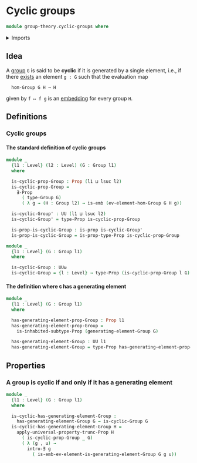 # Cyclic groups

```agda
module group-theory.cyclic-groups where
```

<details><summary>Imports</summary>

```agda
open import foundation.dependent-pair-types
open import foundation.embeddings
open import foundation.existential-quantification
open import foundation.inhabited-subtypes
open import foundation.propositional-truncations
open import foundation.propositions
open import foundation.universe-levels

open import group-theory.free-groups-with-one-generator
open import group-theory.full-subgroups
open import group-theory.generating-elements-groups
open import group-theory.groups
open import group-theory.homomorphisms-groups
open import group-theory.subgroups-generated-by-elements-groups
```

</details>

## Idea

A [group](group-theory.groups.md) `G` is said to be **cyclic** if it is
generated by a single element, i.e., if there
[exists](foundation.existential-quantification.md) an element `g : G` such that
the evaluation map

```text
  hom-Group G H → H
```

given by `f ↦ f g` is an [embedding](foundation.embeddings.md) for every group
`H`.

## Definitions

### Cyclic groups

#### The standard definition of cyclic groups

```agda
module _
  {l1 : Level} (l2 : Level) (G : Group l1)
  where

  is-cyclic-prop-Group : Prop (l1 ⊔ lsuc l2)
  is-cyclic-prop-Group =
    ∃-Prop
      ( type-Group G)
      ( λ g → (H : Group l2) → is-emb (ev-element-hom-Group G H g))

  is-cyclic-Group' : UU (l1 ⊔ lsuc l2)
  is-cyclic-Group' = type-Prop is-cyclic-prop-Group

  is-prop-is-cyclic-Group : is-prop is-cyclic-Group'
  is-prop-is-cyclic-Group = is-prop-type-Prop is-cyclic-prop-Group

module _
  {l1 : Level} (G : Group l1)
  where

  is-cyclic-Group : UUω
  is-cyclic-Group = {l : Level} → type-Prop (is-cyclic-prop-Group l G)
```

#### The definition where `G` has a generating element

```agda
module _
  {l1 : Level} (G : Group l1)
  where

  has-generating-element-prop-Group : Prop l1
  has-generating-element-prop-Group =
    is-inhabited-subtype-Prop (generating-element-Group G)

  has-generating-element-Group : UU l1
  has-generating-element-Group = type-Prop has-generating-element-prop-Group
```

## Properties

### A group is cyclic if and only if it has a generating element

```agda
module _
  {l1 : Level} (G : Group l1)
  where

  is-cyclic-has-generating-element-Group :
    has-generating-element-Group G → is-cyclic-Group G
  is-cyclic-has-generating-element-Group H =
    apply-universal-property-trunc-Prop H
      ( is-cyclic-prop-Group _ G)
      ( λ (g , u) →
        intro-∃ g
          ( is-emb-ev-element-is-generating-element-Group G g u))
```
